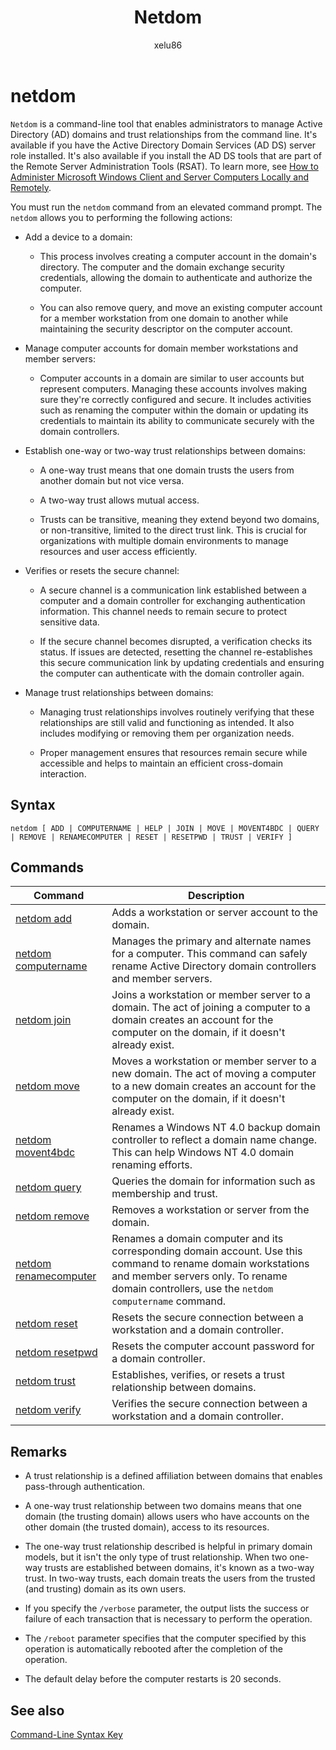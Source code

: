 ﻿---
title: Netdom
description: Netdom is a command-line utility for administering Active Directory (AD) domains, managing computer accounts, and configuring or verifying trust relationships between domains.
ms.topic: reference
ms.author: alalve
author: xelu86
ms.date: 06/09/2025
---

# netdom

`Netdom` is a command-line tool that enables administrators to manage Active Directory (AD) domains and trust relationships from the command line. It's available if you have the Active Directory Domain Services (AD DS) server role installed. It's also available if you install the AD DS tools that are part of the Remote Server Administration Tools (RSAT). To learn more, see [How to Administer Microsoft Windows Client and Server Computers Locally and Remotely](/previous-versions/windows/it-pro/windows-server-2008-R2-and-2008/ee649281(v=ws.10)).

You must run the `netdom` command from an elevated command prompt. The `netdom` allows you to performing the following actions:

- Add a device to a domain:

  - This process involves creating a computer account in the domain's directory. The computer and the domain exchange security credentials, allowing the domain to authenticate and authorize the computer.

  - You can also remove query, and move an existing computer account for a member workstation from one domain to another while maintaining the security descriptor on the computer account.

- Manage computer accounts for domain member workstations and member servers:

  - Computer accounts in a domain are similar to user accounts but represent computers. Managing these accounts involves making sure they're correctly configured and secure. It includes activities such as renaming the computer within the domain or updating its credentials to maintain its ability to communicate securely with the domain controllers.

- Establish one-way or two-way trust relationships between domains:

  - A one-way trust means that one domain trusts the users from another domain but not vice versa.

  - A two-way trust allows mutual access.

  - Trusts can be transitive, meaning they extend beyond two domains, or non-transitive, limited to the direct trust link. This is crucial for organizations with multiple domain environments to manage resources and user access efficiently.

- Verifies or resets the secure channel:

  - A secure channel is a communication link established between a computer and a domain controller for exchanging authentication information. This channel needs to remain secure to protect sensitive data.

  - If the secure channel becomes disrupted, a verification checks its status. If issues are detected, resetting the channel re-establishes this secure communication link by updating credentials and ensuring the computer can authenticate with the domain controller again.

- Manage trust relationships between domains:

  - Managing trust relationships involves routinely verifying that these relationships are still valid and functioning as intended. It also includes modifying or removing them per organization needs.

  - Proper management ensures that resources remain secure while accessible and helps to maintain an efficient cross-domain interaction.

## Syntax

```
netdom [ ADD | COMPUTERNAME | HELP | JOIN | MOVE | MOVENT4BDC | QUERY | REMOVE | RENAMECOMPUTER | RESET | RESETPWD | TRUST | VERIFY ]
```

## Commands

| Command | Description |
|---------|-------------|
| [netdom add](netdom-add.md) | Adds a workstation or server account to the domain. |
| [netdom computername](netdom-computername.md) | Manages the primary and alternate names for a computer. This command can safely rename Active Directory domain controllers and member servers. |
| [netdom join](netdom-join.md) | Joins a workstation or member server to a domain. The act of joining a computer to a domain creates an account for the computer on the domain, if it doesn't already exist. |
| [netdom move](netdom-move.md) | Moves a workstation or member server to a new domain. The act of moving a computer to a new domain creates an account for the computer on the domain, if it doesn't already exist. |
| [netdom movent4bdc](netdom-movent4bdc.md) | Renames a Windows NT 4.0 backup domain controller to reflect a domain name change. This can help Windows NT 4.0 domain renaming efforts. |
| [netdom query](netdom-query.md) | Queries the domain for information such as membership and trust. |
| [netdom remove](netdom-remove.md) | Removes a workstation or server from the domain. |
| [netdom renamecomputer](netdom-renamecomputer.md) | Renames a domain computer and its corresponding domain account. Use this command to rename domain workstations and member servers only. To rename domain controllers, use the `netdom computername` command. |
| [netdom reset](netdom-reset.md) | Resets the secure connection between a workstation and a domain controller. |
| [netdom resetpwd](netdom-resetpwd.md) | Resets the computer account password for a domain controller. |
| [netdom trust](netdom-trust.md) | Establishes, verifies, or resets a trust relationship between domains. |
| [netdom verify](netdom-verify.md) | Verifies the secure connection between a workstation and a domain controller. |

## Remarks

- A trust relationship is a defined affiliation between domains that enables pass-through authentication.

- A one-way trust relationship between two domains means that one domain (the trusting domain) allows users who have accounts on the other domain (the trusted domain), access to its resources.

- The one-way trust relationship described is helpful in primary domain models, but it isn't the only type of trust relationship. When two one-way trusts are established between domains, it's known as a two-way trust. In two-way trusts, each domain treats the users from the trusted (and trusting) domain as its own users.

- If you specify the `/verbose` parameter, the output lists the success or failure of each transaction that is necessary to perform the operation.

- The `/reboot` parameter specifies that the computer specified by this operation is automatically rebooted after the completion of the operation.

- The default delay before the computer restarts is 20 seconds.

## See also

[Command-Line Syntax Key](command-line-syntax-key.md)
